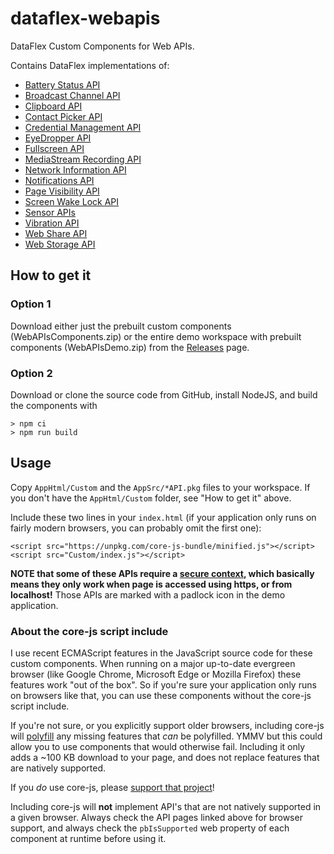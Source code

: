 # dataflex-webapis

DataFlex Custom Components for Web APIs.

Contains DataFlex implementations of:

* [Battery Status API](https://developer.mozilla.org/en-US/docs/Web/API/Battery_Status_API)
* [Broadcast Channel API](https://developer.mozilla.org/en-US/docs/Web/API/Broadcast_Channel_API)
* [Clipboard API](https://developer.mozilla.org/en-US/docs/Web/API/Clipboard_API)
* [Contact Picker API](https://developer.mozilla.org/en-US/docs/Web/API/Contact_Picker_API)
* [Credential Management API](https://developer.mozilla.org/en-US/docs/Web/API/Credential_Management_API)
* [EyeDropper API](https://developer.mozilla.org/en-US/docs/Web/API/EyeDropper_API)
* [Fullscreen API](https://developer.mozilla.org/en-US/docs/Web/API/Fullscreen_API)
* [MediaStream Recording API](https://developer.mozilla.org/en-US/docs/Web/API/MediaStream_Recording_API)
* [Network Information API](https://developer.mozilla.org/en-US/docs/Web/API/Network_Information_API)
* [Notifications API](https://developer.mozilla.org/en-US/docs/Web/API/Notifications_API)
* [Page Visibility API](https://developer.mozilla.org/en-US/docs/Web/API/Page_Visibility_API)
* [Screen Wake Lock API](https://developer.mozilla.org/en-US/docs/Web/API/Screen_Wake_Lock_API)
* [Sensor APIs](https://developer.mozilla.org/en-US/docs/Web/API/Sensor_APIs)
* [Vibration API](https://developer.mozilla.org/en-US/docs/Web/API/Vibration_API)
* [Web Share API](https://developer.mozilla.org/en-US/docs/Web/API/Web_Share_API)
* [Web Storage API](https://developer.mozilla.org/en-US/docs/Web/API/Web_Storage_API)

## How to get it

### Option 1

Download either just the prebuilt custom components (WebAPIsComponents.zip) or the entire demo workspace with prebuilt components (WebAPIsDemo.zip) from the [Releases](https://github.com/jkruse/dataflex-webapis/releases) page.

### Option 2

Download or clone the source code from GitHub, install NodeJS, and build the components with

    > npm ci
    > npm run build

## Usage

Copy `AppHtml/Custom` and the `AppSrc/*API.pkg` files to your workspace. If you don't have the `AppHtml/Custom` folder, see "How to get it" above.

Include these two lines in your `index.html` (if your application only runs on fairly modern browsers, you can probably omit the first one):

    <script src="https://unpkg.com/core-js-bundle/minified.js"></script>
    <script src="Custom/index.js"></script>

**NOTE that some of these APIs require a [secure context](https://developer.mozilla.org/en-US/docs/Web/Security/Secure_Contexts), which basically means they only work when page is accessed using https, or from localhost!** Those APIs are marked with a padlock icon in the demo application.

### About the core-js script include

I use recent ECMAScript features in the JavaScript source code for these custom components. When running on a major up-to-date evergreen browser (like Google Chrome, Microsoft Edge or Mozilla Firefox) these features work "out of the box". So if you're sure your application only runs on browsers like that, you can use these components without the core-js script include.

If you're not sure, or you explicitly support older browsers, including core-js will [polyfill](https://developer.mozilla.org/en-US/docs/Glossary/Polyfill) any missing features that *can* be polyfilled. YMMV but this could allow you to use components that would otherwise fail. Including it only adds a ~100 KB download to your page, and does not replace features that are natively supported.

If you *do* use core-js, please [support that project](https://github.com/zloirock/core-js/blob/master/docs/2023-02-14-so-whats-next.md)!

Including core-js will **not** implement API's that are not natively supported in a given browser. Always check the API pages linked above for browser support, and always check the `pbIsSupported` web property of each component at runtime before using it.
